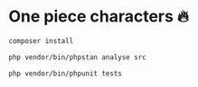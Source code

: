 # One piece characters 🔥

```bash
composer install
```

```bash 
php vendor/bin/phpstan analyse src
```

```bash
php vendor/bin/phpunit tests
```
